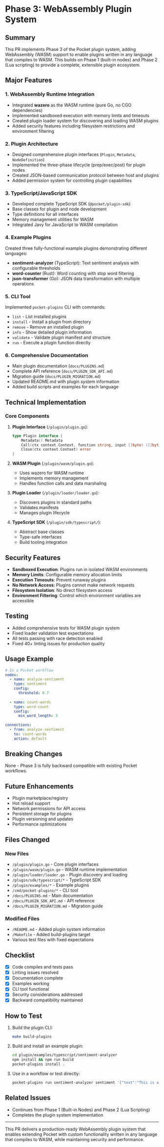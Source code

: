 # Phase 3: WebAssembly Plugin System

## Summary

This PR implements Phase 3 of the Pocket plugin system, adding WebAssembly (WASM) support to enable plugins written in any language that compiles to WASM. This builds on Phase 1 (built-in nodes) and Phase 2 (Lua scripting) to provide a complete, extensible plugin ecosystem.

## Major Features

### 1. WebAssembly Runtime Integration
- Integrated **wazero** as the WASM runtime (pure Go, no CGO dependencies)
- Implemented sandboxed execution with memory limits and timeouts
- Created plugin loader system for discovering and loading WASM plugins
- Added security features including filesystem restrictions and environment filtering

### 2. Plugin Architecture
- Designed comprehensive plugin interfaces (`Plugin`, `Metadata`, `NodeDefinition`)
- Implemented the three-phase lifecycle (prep/exec/post) for plugin nodes
- Created JSON-based communication protocol between host and plugins
- Added permission system for controlling plugin capabilities

### 3. TypeScript/JavaScript SDK
- Developed complete TypeScript SDK (`@pocket/plugin-sdk`)
- Base classes for plugin and node development
- Type definitions for all interfaces
- Memory management utilities for WASM
- Integrated Javy for JavaScript to WASM compilation

### 4. Example Plugins
Created three fully-functional example plugins demonstrating different languages:
- **sentiment-analyzer** (TypeScript): Text sentiment analysis with configurable thresholds
- **word-counter** (Rust): Word counting with stop word filtering
- **json-transformer** (Go): JSON data transformation with multiple operations

### 5. CLI Tool
Implemented `pocket-plugins` CLI with commands:
- `list` - List installed plugins
- `install` - Install a plugin from directory
- `remove` - Remove an installed plugin
- `info` - Show detailed plugin information
- `validate` - Validate plugin manifest and structure
- `run` - Execute a plugin function directly

### 6. Comprehensive Documentation
- Main plugin documentation (`docs/PLUGINS.md`)
- Complete API reference (`docs/PLUGIN_SDK_API.md`)
- Migration guide (`docs/PLUGIN_MIGRATION.md`)
- Updated README.md with plugin system information
- Added build scripts and examples for each language

## Technical Implementation

### Core Components

1. **Plugin Interface** (`/plugin/plugin.go`):
   ```go
   type Plugin interface {
       Metadata() Metadata
       Call(ctx context.Context, function string, input []byte) ([]byte, error)
       Close(ctx context.Context) error
   }
   ```

2. **WASM Plugin** (`/plugin/wasm/plugin.go`):
   - Uses wazero for WASM runtime
   - Implements memory management
   - Handles function calls and data marshaling

3. **Plugin Loader** (`/plugin/loader/loader.go`):
   - Discovers plugins in standard paths
   - Validates manifests
   - Manages plugin lifecycle

4. **TypeScript SDK** (`/plugin/sdk/typescript/`):
   - Abstract base classes
   - Type-safe interfaces
   - Build tooling integration

## Security Features

- **Sandboxed Execution**: Plugins run in isolated WASM environments
- **Memory Limits**: Configurable memory allocation limits
- **Execution Timeouts**: Prevent runaway plugins
- **No Network Access**: Plugins cannot make network requests
- **Filesystem Isolation**: No direct filesystem access
- **Environment Filtering**: Control which environment variables are accessible

## Testing

- Added comprehensive tests for WASM plugin system
- Fixed loader validation test expectations
- All tests passing with race detection enabled
- Fixed 40+ linting issues for production quality

## Usage Example

```yaml
# In a Pocket workflow
nodes:
  - name: analyze-sentiment
    type: sentiment
    config:
      threshold: 0.7
      
  - name: count-words
    type: word-count
    config:
      min_word_length: 3
      
connections:
  - from: analyze-sentiment
    to: count-words
    action: default
```

## Breaking Changes

None - Phase 3 is fully backward compatible with existing Pocket workflows.

## Future Enhancements

- Plugin marketplace/registry
- Hot reload support
- Network permissions for API access
- Persistent storage for plugins
- Plugin versioning and updates
- Performance optimizations

## Files Changed

### New Files
- `/plugin/plugin.go` - Core plugin interfaces
- `/plugin/wasm/plugin.go` - WASM runtime implementation
- `/plugin/loader/loader.go` - Plugin discovery and loading
- `/plugin/sdk/typescript/*` - TypeScript SDK
- `/plugin/examples/*` - Example plugins
- `/cmd/pocket-plugins/*` - CLI tool
- `/docs/PLUGINS.md` - Main documentation
- `/docs/PLUGIN_SDK_API.md` - API reference
- `/docs/PLUGIN_MIGRATION.md` - Migration guide

### Modified Files
- `/README.md` - Added plugin system information
- `/Makefile` - Added build-plugins target
- Various test files with fixed expectations

## Checklist

- [x] Code compiles and tests pass
- [x] Linting issues resolved
- [x] Documentation complete
- [x] Examples working
- [x] CLI tool functional
- [x] Security considerations addressed
- [x] Backward compatibility maintained

## How to Test

1. Build the plugin CLI:
   ```bash
   make build-plugins
   ```

2. Build and install an example plugin:
   ```bash
   cd plugin/examples/typescript/sentiment-analyzer
   npm install && npm run build
   pocket-plugins install .
   ```

3. Use in a workflow or test directly:
   ```bash
   pocket-plugins run sentiment-analyzer sentiment '{"text":"This is amazing!"}'
   ```

## Related Issues

- Continues from Phase 1 (Built-in Nodes) and Phase 2 (Lua Scripting)
- Completes the plugin system implementation

---

This PR delivers a production-ready WebAssembly plugin system that enables extending Pocket with custom functionality written in any language that compiles to WASM, while maintaining security and performance.
